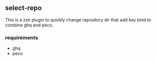 ## select-repo
This is a zsh plugin to quickly change repository dir that add key bind to combine ghq and peco.

### requirements
- ghq
- peco
